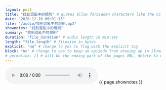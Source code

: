 ```yaml
---
layout: post
title: "找到混亂中的規則" # quotes allow forbidden characters like the colon
date: "2020-12-16 09:01:15"
file: "/audio/找到混亂中的規則.mp3"
shownotes: "找到混亂中的規則"
summary: "找到混亂中的規則"
duration: "file_duration" # audio length in min:sec
length: "file_length" # filesize in bytes
explicit: "no" # change to yes to flag with the explicit tag
block: "no" # change to yes to keep an episode from showing up in iTunes
# permalink: /1 # will be the ending part of the pages URL, delete to default to the title
---
```


<audio controls>
<source src="{{site.url}}{{site.baseurl}}{{ page.file }}" type="audio/x-mp3">
Your browser does not support the audio element.
</audio>
{{ page.shownotes }}
